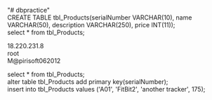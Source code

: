 "# dbpractice"  
CREATE TABLE tbl_Products(serialNumber VARCHAR(10), name VARCHAR(50), description VARCHAR(250), price INT(11));  
select * from tbl_Products;


18.220.231.8  
root  
M@pirisoft062012   

select * from tbl_Products;  
alter table tbl_Products add primary key(serialNumber);  
insert into tbl_Products values ('A01', 'FitBit2', 'another tracker', 175);
